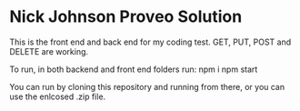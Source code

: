 # Nick Johnson Proveo Solution

This is the front end and back end for my coding test. GET, PUT, POST and DELETE are working.

To run, in both backend and front end folders run:
npm i
npm start

You can run by cloning this repository and running from there, or you can use the enlcosed .zip file.